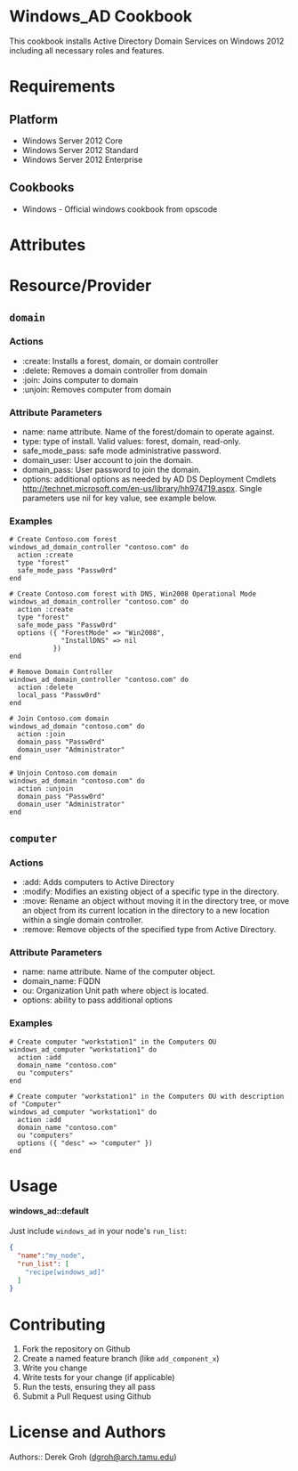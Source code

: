 Windows_AD Cookbook
=================
This cookbook installs Active Directory Domain Services on Windows 2012 including all necessary roles and features.

Requirements
============

Platform
--------

* Windows Server 2012 Core
* Windows Server 2012 Standard
* Windows Server 2012 Enterprise

Cookbooks
---------

- Windows - Official windows cookbook from opscode

Attributes
==========

Resource/Provider
=================

`domain`
--------

### Actions
- :create: Installs a forest, domain, or domain controller
- :delete: Removes a domain controller from domain
- :join: Joins computer to domain
- :unjoin: Removes computer from domain

### Attribute Parameters

- name: name attribute.  Name of the forest/domain to operate against.
- type: type of install. Valid values: forest, domain, read-only.
- safe_mode_pass: safe mode administrative password.
- domain_user: User account to join the domain.
- domain_pass: User password to join the domain.
- options: additional options as needed by AD DS Deployment Cmdlets http://technet.microsoft.com/en-us/library/hh974719.aspx.  Single parameters use nil for key value, see example below.

### Examples

    # Create Contoso.com forest
	windows_ad_domain_controller "contoso.com" do
      action :create
      type "forest"
      safe_mode_pass "Passw0rd"
    end
	
	# Create Contoso.com forest with DNS, Win2008 Operational Mode
	windows_ad_domain_controller "contoso.com" do
      action :create
      type "forest"
      safe_mode_pass "Passw0rd"
	  options ({ "ForestMode" => "Win2008",
	             "InstallDNS" => nil
			   })
    end
	
	# Remove Domain Controller
	windows_ad_domain_controller "contoso.com" do
      action :delete
      local_pass "Passw0rd"
    end
	
    # Join Contoso.com domain
	windows_ad_domain "contoso.com" do
      action :join
      domain_pass "Passw0rd"
	  domain_user "Administrator"
    end
	
	# Unjoin Contoso.com domain
	windows_ad_domain "contoso.com" do
      action :unjoin
      domain_pass "Passw0rd"
	  domain_user "Administrator"
    end

`computer`
--------	

### Actions
- :add: Adds computers to Active Directory
- :modify: Modifies an existing object of a specific type in the directory.
- :move:  Rename an object without moving it in the directory tree, or move an object from its current location in the directory to a new location within a single domain controller.
- :remove:  Remove objects of the specified type from Active Directory.

### Attribute Parameters

- name: name attribute.  Name of the computer object.
- domain_name: FQDN
- ou: Organization Unit path where object is located.
- options: ability to pass additional options


### Examples

    # Create computer "workstation1" in the Computers OU
    windows_ad_computer "workstation1" do
      action :add
      domain_name "contoso.com"
      ou "computers"
    end
	
	# Create computer "workstation1" in the Computers OU with description of "Computer"
    windows_ad_computer "workstation1" do
      action :add
      domain_name "contoso.com"
      ou "computers"
      options ({ "desc" => "computer" })
    end
	
Usage
=====
#### windows_ad::default
Just include `windows_ad` in your node's `run_list`:

```json
{
  "name":"my_node",
  "run_list": [
    "recipe[windows_ad]"
  ]
}
```

Contributing
============

1. Fork the repository on Github
2. Create a named feature branch (like `add_component_x`)
3. Write you change
4. Write tests for your change (if applicable)
5. Run the tests, ensuring they all pass
6. Submit a Pull Request using Github

License and Authors
===================

Authors:: Derek Groh (<dgroh@arch.tamu.edu>)
